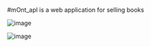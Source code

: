 #mOnt_apl is a web application for selling books

![image](https://github.com/Tw1chee2k/mONT_web_apl/assets/117592041/514ddd03-f097-4abd-9f37-c53c7a5247fa)

![image](https://github.com/Tw1chee2k/mONT_web_apl/assets/117592041/6fb71287-2619-4c0e-8adc-c64a70bd8860)



